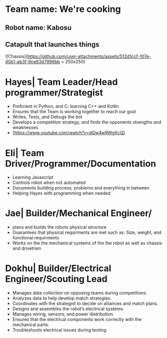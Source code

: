 # Team name: We're cooking

## Robot name: Kabosu

## Catapult that launches things

![Chassis](https://github.com/user-attachments/assets/512d1ccf-107e-45b1-ab3f-9ce63d7996bb = 250x250)
# Hayes| Team Leader/Head programmer/Strategist
  * Proficient in Python, and C; learning C++ and Kotlin
  * Ensures that the Team is working together to reach our goal
  * Writes, Tests, and Debugs the bot
  * Develops a competition strategy, and finds the opponents strengths and weaknesses
  * [https://www.youtube.com/watch?v=dQw4w9WgXcQ]

# Eli| Team Driver/Programmer/Documentation
  * Learning Javascript
  * Controls robot when not automated
  * Documents building process, problems and everything in between
  * Helping Hayes with programming when needed

# Jae| Builder/Mechanical Engineer/
* plans and builds the robots physical structure
* Guarantees that physical requirments are met such as: Size, weight, and functional requirments
* Works on the the mechanical systems of the the robot as well as chassis and drivetrain


# Dokhu| Builder/Electrical Engineer/Scouting Lead
* Manages data collection on opposing teams during competitions.
* Analyzes data to help develop match strategies.
* Coordinates with the strategist to decide on alliances and match plans.
* Designs and assembles the robot’s electrical systems.
* Manages wiring, sensors, and power distribution.
* Ensures that the electrical components work correctly with the mechanical parts.
* Troubleshoots electrical issues during testing.
